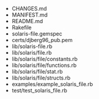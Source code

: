 * CHANGES.md
* MANIFEST.md
* README.md
* Rakefile
* solaris-file.gemspec
* certs/djberg96_pub.pem
* lib/solaris-file.rb
* lib/solaris/file.rb
* lib/solaris/file/constants.rb
* lib/solaris/file/functions.rb
* lib/solaris/file/stat.rb
* lib/solaris/file/structs.rb
* examples/example_solaris_file.rb
* test/test_solaris_file.rb
